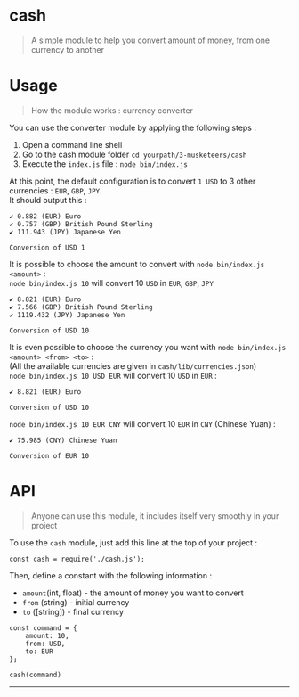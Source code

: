 # cash

> A simple module to help you convert amount of money, from one currency to another

# Usage

> How the module works : currency converter

You can use the converter module by applying the following steps :
1. Open a command line shell
2. Go to the cash module folder `cd yourpath/3-musketeers/cash`
3. Execute the `index.js` file : `node bin/index.js`

At this point, the default configuration is to convert `1 USD` to 3 other currencies : `EUR`, `GBP`, `JPY`. <br>
It should output this :

```
✔ 0.882 (EUR) Euro
✔ 0.757 (GBP) British Pound Sterling
✔ 111.943 (JPY) Japanese Yen

Conversion of USD 1
```

It is possible to choose the amount to convert with `node bin/index.js <amount>` : <br>
`node bin/index.js 10` will convert 10 `USD` in `EUR`, `GBP`, `JPY`

```
✔ 8.821 (EUR) Euro
✔ 7.566 (GBP) British Pound Sterling
✔ 1119.432 (JPY) Japanese Yen

Conversion of USD 10
```

It is even possible to choose the currency you want with `node bin/index.js <amount> <from> <to>` : <br>
(All the available currencies are given in `cash/lib/currencies.json`) <br>
`node bin/index.js 10 USD EUR` will convert 10 `USD` in `EUR` :

```
✔ 8.821 (EUR) Euro

Conversion of USD 10
```

`node bin/index.js 10 EUR CNY` will convert 10 `EUR` in `CNY` (Chinese Yuan) :

```
✔ 75.985 (CNY) Chinese Yuan

Conversion of EUR 10
```

# API

> Anyone can use this module, it includes itself very smoothly in your project

To use the `cash` module, just add this line at the top of your project :

```
const cash = require('./cash.js');
```

Then, define a constant with the following information :
- `amount`(int, float) - the amount of money you want to convert
- `from` (string) - initial currency
- `to` ([string]) - final currency

```
const command = {
	amount: 10,
	from: USD,
	to: EUR
};

cash(command)
```



















---
